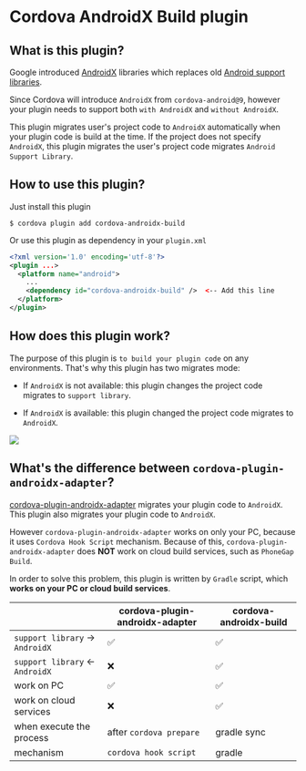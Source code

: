 # Cordova AndroidX Build plugin

## What is this plugin?

Google introduced [AndroidX](https://developer.android.com/jetpack/androidx/migrate) libraries which replaces old [Android support libraries](https://developer.android.com/topic/libraries/support-library/index).

Since Cordova will introduce `AndroidX` from `cordova-android@9`, however your plugin needs to support both `with AndroidX` and `without AndroidX`.

This plugin migrates user's project code to `AndroidX` automatically when your plugin code is build at the time.
If the project does not specify `AndroidX`, this plugin migrates the user's project code migrates `Android Support Library`.

## How to use this plugin?

Just install this plugin

```
$ cordova plugin add cordova-androidx-build
```

Or use this plugin as dependency in your `plugin.xml`

```xml
<?xml version='1.0' encoding='utf-8'?>
<plugin ...>
  <platform name="android">
    ...
    <dependency id="cordova-androidx-build" />  <-- Add this line
  </platform>
</plugin>
```

## How does this plugin work?

The purpose of this plugin is `to build your plugin code` on any environments.
That's why this plugin has two migrates mode:

- If `AndroidX` is not available:
  this plugin changes the project code migrates to `support library`.

- If `AndroidX` is available:
  this plugin changed the project code migrates to `AndroidX`.

![](./work-flow.png)


## What's the difference between `cordova-plugin-androidx-adapter`?

[cordova-plugin-androidx-adapter](https://github.com/dpa99c/cordova-plugin-androidx-adapter) migrates your plugin code to `AndroidX`.
This plugin also migrates your plugin code to `AndroidX`.

However `cordova-plugin-androidx-adapter` works on only your PC, because it uses `Cordova Hook Script` mechanism.
Because of this, `cordova-plugin-androidx-adapter` does **NOT** work on cloud build services, such as `PhoneGap Build`.

In order to solve this problem, this plugin is written by `Gradle` script, which **works on your PC or cloud build services**.


|                                  | cordova-plugin-androidx-adapter | cordova-androidx-build    |
|----------------------------------|---------------------------------|---------------------------|
| `support library` -> `AndroidX`  |  :white_check_mark:             | :white_check_mark:        |
| `support library` <- `AndroidX`  |  :x:                            | :white_check_mark:        |
| work on PC                       |  :white_check_mark:             | :white_check_mark:        |
| work on cloud services           |  :x:                            | :white_check_mark:        |
| when execute the process         |  after `cordova prepare`        | gradle sync               |
| mechanism                        |  `cordova hook script`          | gradle                    |
